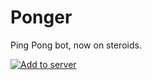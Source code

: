 # Ponger
Ping Pong bot, now on steroids.

[![Add to server](https://img.shields.io/discord/685862664223850497?color=46828d&label=Add-to-Discord&style=for-the-badge)](https://discord.com/api/oauth2/authorize?client_id=802479277324238859&permissions=1610088272&scope=bot)
